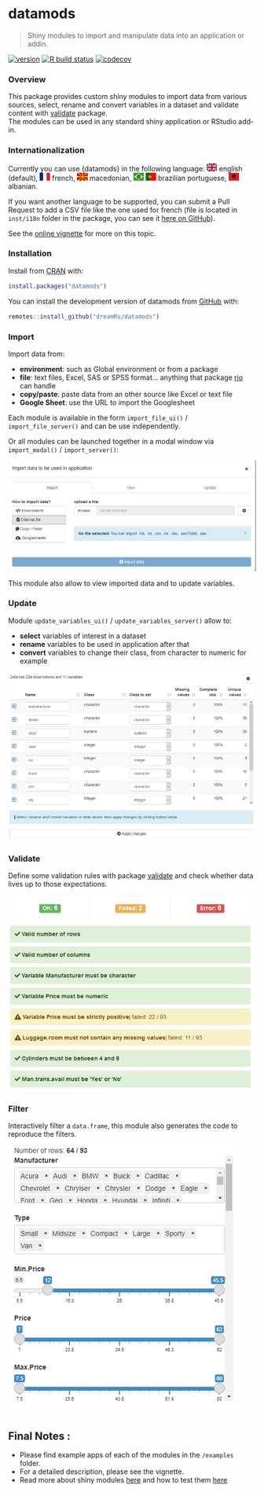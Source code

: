 # datamods

> Shiny modules to import and manipulate data into an application or addin.

<!-- badges: start -->
[![version](http://www.r-pkg.org/badges/version/datamods)](https://CRAN.R-project.org/package=datamods)
[![R build status](https://github.com/dreamRs/datamods/workflows/R-CMD-check/badge.svg)](https://github.com/dreamRs/datamods/actions)
[![codecov](https://app.codecov.io/gh/dreamRs/datamods/branch/master/graphs/badge.svg)](https://app.codecov.io/gh/dreamRs/datamods)
<!-- badges: end -->


### Overview

This package provides custom shiny modules to import data from various sources, select, rename and convert variables in a dataset and validate content with [validate](https://github.com/data-cleaning/validate) package.  
The modules can be used in any standard shiny application or RStudio add-in.


### Internationalization

Currently you can use {datamods} in the following language: <img src="man/figures/i18n/gb.svg" height="16"/> english (default), <img src="man/figures/i18n/fr.svg" height="16"/> french, <img src="man/figures/i18n/mk.svg" height="16"/> macedonian, <img src="man/figures/i18n/br.svg" height="16"/> <img src="man/figures/i18n/pt.svg" height="16"/> brazilian portuguese, <img src="man/figures/i18n/al.svg" height="16"/> albanian.

If you want another language to be supported, you can submit a Pull Request to add a CSV file like the one used for french (file is located in `inst/i18n` folder in the package, you can see it [here on GitHub](https://github.com/dreamRs/datamods/blob/master/inst/i18n/fr.csv)).

See the [online vignette](https://dreamrs.github.io/datamods/articles/i18n.html) for more on this topic.


### Installation

Install from [CRAN](https://cran.r-project.org/) with:

```r
install.packages("datamods")
```

You can install the development version of datamods from [GitHub](https://github.com/dreamRs/datamods) with:

```r
remotes::install_github("dreamRs/datamods")
```


### Import

Import data from:

* **environment**: such as Global environment or from a package
* **file**: text files, Excel, SAS or SPSS format... anything that package [rio](https://github.com/leeper/rio) can handle
* **copy/paste**: paste data from an other source like Excel or text file
* **Google Sheet**: use the URL to import the Googlesheet

Each module is available in the form `import_file_ui()` / `import_file_server()` and can be use independently.

Or all modules can be launched together in a modal window via `import_modal()` / `import_server()`:

![](man/figures/datamods-modal.png)

This module also allow to view imported data and to update variables.


### Update

Module `update_variables_ui()` / `update_variables_server()` allow to:

* **select** variables of interest in a dataset
* **rename** variables to be used in application after that
* **convert** variables to change their class, from character to numeric for example

![](man/figures/datamods-update.png)


### Validate

Define some validation rules with package [validate](https://github.com/data-cleaning/validate) and check whether data lives up to those expectations.

![](man/figures/datamods-validation.png)


### Filter

Interactively filter a `data.frame`, this module also generates the code to reproduce the filters.

![](man/figures/datamods-filter.png)


## Final Notes :

 - Please find example apps of each of the modules in the `/examples` folder.
 - For a detailed description, please see the vignette.
 - Read more about shiny modules [here](https://shiny.rstudio.com/articles/modules.html) and how to test them [here](https://mastering-shiny.org/scaling-testing.html)
